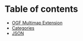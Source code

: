 # Table of contents

* [OGF Multimap Extension](README.md)
* [Categories](categories.md)
* [JSON](json.md)

